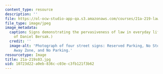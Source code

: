 ```yaml
---
content_type: resource
description: ''
file: https://ol-ocw-studio-app-qa.s3.amazonaws.com/courses/21a-219-law-and-society-spring-2003/10723d22a0eb836cc03ec3fb121f3b62_21a-219s03.jpg
file_type: image/jpeg
image_metadata:
  caption: Signs demonstrating the pervasiveness of law in everyday life. (Image courtesy
    of Daniel Bersak.)
  credit: ''
  image-alt: 'Photograph of four street signs: Reserved Parking, No Stopping, Tow
    Away Zone, and No Parking.'
resourcetype: Image
title: 21a-219s03.jpg
uid: 10723d22-a0eb-836c-c03e-c3fb121f3b62
---
```

